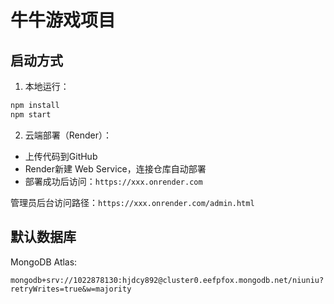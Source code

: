 
# 牛牛游戏项目

## 启动方式
1. 本地运行：
```bash
npm install
npm start
```

2. 云端部署（Render）：
- 上传代码到GitHub
- Render新建 Web Service，连接仓库自动部署
- 部署成功后访问：`https://xxx.onrender.com`

管理员后台访问路径：`https://xxx.onrender.com/admin.html`

## 默认数据库
MongoDB Atlas:
```
mongodb+srv://1022878130:hjdcy892@cluster0.eefpfox.mongodb.net/niuniu?retryWrites=true&w=majority
```
